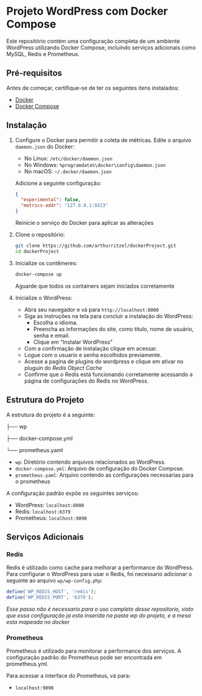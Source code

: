 # Projeto WordPress com Docker Compose

Este repositório contém uma configuração completa de um ambiente WordPress utilizando Docker Compose, incluindo serviços adicionais como MySQL, Redis e Prometheus.


## Pré-requisitos

Antes de começar, certifique-se de ter os seguintes itens instalados:

- [Docker](https://www.docker.com/get-started)
- [Docker Compose](https://docs.docker.com/compose/install/)

## Instalação
1. Configure o Docker para permitir a coleta de métricas. Edite o arquivo `daemon.json` do Docker:

    - No Linux: `/etc/docker/daemon.json`
    - No Windows: `%programdata%\docker\config\daemon.json`
    - No macOS: `~/.docker/daemon.json`

    Adicione a seguinte configuração:

    ```json
    {
      "experimental": false,
      "metrics-addr": "127.0.0.1:9323"
    }
    ```

    Reinicie o serviço do Docker para aplicar as alterações
  
2. Clone o repositório:

    ```bash
    git clone https://github.com/arthurritzel/dockerProject.git
    cd dockerProject
    ```

3. Inicialize os contêineres:

    ```bash
    docker-compose up
    ```
    Aguarde que todos os containers sejam iniciados corretamente

4. Inicialize o WordPress:

    - Abra seu navegador e vá para `http://localhost:8000`
    - Siga as instruções na tela para concluir a instalação do WordPress:
        - Escolha o idioma.
        - Preencha as informações do site, como título, nome de usuário, senha e email.
        - Clique em "Instalar WordPress"
     - Com a confirmação de instalação clique em acessar.
     - Logue com o usuario e senha escolhidos previamente.
     - Acesse a pagina de plugins do wordpress e clique em ativar no pluguin do *Redis Object Cache*
     - Confirme que o Redis está funcionando corretamente acessando a página de configurações do Redis no WordPress.

    
## Estrutura do Projeto

A estrutura do projeto é a seguinte:

├── wp

├── docker-compose.yml

└── prometheus.yaml

- `wp`: Diretório contendo arquivos relacionados ao WordPress.
- `docker-compose.yml`: Arquivo de configuração do Docker Compose.
- `prometheus.yaml`: Arquivo contendo as configurações necessarias para o prometheus

A configuração padrão expõe os seguintes serviços:

- WordPress: `localhost:8000`
- Redis: `localhost:6379`
- Prometheus: `localhost:9090`


## Serviços Adicionais

### Redis

Redis é utilizado como cache para melhorar a performance do WordPress. Para configurar o WordPress para usar o Redis, foi necessario adicionar o seguinte ao arquivo `wp/wp-config.php`:

```php
define('WP_REDIS_HOST', 'redis');
define('WP_REDIS_PORT', '6379');
```

*Esse passo não é necessario para o uso completo desse repositorio, visto que essa configuração ja esta inserida na pasta wp do projeto, e a mesa esta mapeada no docker*


### Prometheus

Prometheus é utilizado para monitorar a performance dos serviços. A configuração padrão do Prometheus pode ser encontrada em prometheus.yml.

Para acessar a interface do Prometheus, vá para:
- `localhost:9090`
